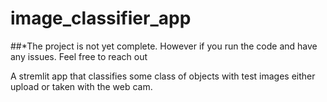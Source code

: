 # image_classifier_app

##*The project is not yet complete. However if you run the code and have any issues. Feel free to reach out

A stremlit app that classifies some class of objects with test images either upload or taken with the web cam.
